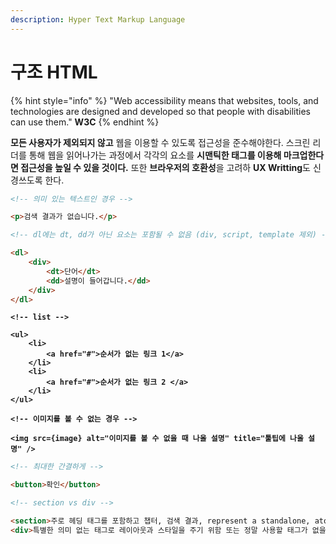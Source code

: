 ```yaml
---
description: Hyper Text Markup Language
---
```


# 구조 HTML

{% hint style="info" %}
"Web accessibility means that websites, tools, and technologies are designed and developed so that people with disabilities can use them." **W3C**
{% endhint %}

**모든 사용자가 제외되지 않고** 웹을 이용할 수 있도록 접근성을 준수해야한다. 스크린 리더를 통해 웹을 읽어나가는 과정에서 각각의 요소를 **시맨틱한 태그를 이용해 마크업한다면 접근성을 높일 수 있을 것이다.** 또한 **브라우저의 호환성**을 고려하 **UX Writting**도 신경쓰도록 한다.

```html
<!-- 의미 있는 텍스트인 경우 -->

<p>검색 결과가 없습니다.</p>
```

```html
<!-- dl에는 dt, dd가 아닌 요소는 포함될 수 없음 (div, script, template 제외) -->

<dl>
    <div>
        <dt>단어</dt>
        <dd>설명이 들어갑니다.</dd>
    </div>
</dl>
```

<pre class="language-html"><code class="lang-html"><strong>&#x3C;!-- list -->
</strong><strong>
</strong><strong>&#x3C;ul>
</strong><strong>    &#x3C;li>
</strong><strong>        &#x3C;a href="#">순서가 없는 링크 1&#x3C;/a>
</strong><strong>    &#x3C;/li>
</strong><strong>    &#x3C;li>
</strong><strong>        &#x3C;a href="#">순서가 없는 링크 2 &#x3C;/a>
</strong><strong>    &#x3C;/li>
</strong><strong>&#x3C;/ul></strong></code></pre>

<pre class="language-html"><code class="lang-html"><strong>&#x3C;!-- 이미지를 볼 수 없는 경우 -->
</strong><strong>
</strong><strong>&#x3C;img src={image} alt="이미지를 볼 수 없을 때 나올 설명" title="툴팁에 나올 설명" /></strong></code></pre>

```html
<!-- 최대한 간결하게 -->

<button>확인</button>
```

```html
<!-- section vs div -->

<section>주로 헤딩 태그를 포함하고 챕터, 검색 결과, represent a standalone, atomic unit</section>
<div>특별한 의미 없는 태그로 레이아웃과 스타일을 주기 위함 또는 정말 사용할 태그가 없을 때 사용해보자</div>
```
